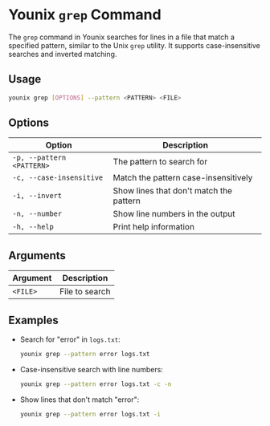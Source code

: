 # Younix `grep` Command

The `grep` command in Younix searches for lines in a file that match a specified pattern, similar to the Unix `grep` utility. It supports case-insensitive searches and inverted matching.

## Usage

```bash
younix grep [OPTIONS] --pattern <PATTERN> <FILE>
```

## Options

| Option                  | Description                              |
|-------------------------|------------------------------------------|
| `-p, --pattern <PATTERN>` | The pattern to search for               |
| `-c, --case-insensitive` | Match the pattern case-insensitively     |
| `-i, --invert`          | Show lines that don't match the pattern  |
| `-n, --number`          | Show line numbers in the output          |
| `-h, --help`            | Print help information                   |

## Arguments

| Argument | Description           |
|----------|-----------------------|
| `<FILE>` | File to search        |

## Examples

- Search for "error" in `logs.txt`:
  ```bash
  younix grep --pattern error logs.txt
  ```

- Case-insensitive search with line numbers:
  ```bash
  younix grep --pattern error logs.txt -c -n
  ```

- Show lines that don't match "error":
  ```bash
  younix grep --pattern error logs.txt -i
  ```
